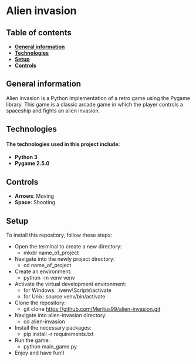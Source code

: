 # Alien invasion

## Table of contents
- **[General information](https://github.com/Meritus99/alien-invasion#general-information)**
- **[Technologies](https://github.com/Meritus99/alien-invasion#technologies)**
- **[Setup](https://github.com/Meritus99/alien-invasion#setup)**
- **[Controls](https://github.com/Meritus99/alien-invasion#controls)**

## General information
Alien invasion is a Python implementation of a retro game using the Pygame library. This game is a classic arcade game in which the player controls a spaceship and fights an alien invasion.

## Technologies
#### The technologies used in this project include:
- **Python 3**
- **Pygame 2.5.0**

## Controls
- **Arrows**: Moving
- **Space**: Shooting

## Setup
To install this repository, follow these steps:

- Open the terminal to create a new directory:
  - mkdir name_of_project
- Navigate into the newly project directory:
  - cd name_of_project
- Сreate an environment:
  - python -m venv venv
- Activate the virtual development environment:
  - for Windows: .\venv\Scripts\activate
  - for Unix: source venv/bin/activate 
- Clone the repository: 
  - git clone https://github.com/Meritus99/alien-invasion.git
- Navigate into alien-invasion directory:
  - cd alien-invasion
- Install the necessary packages: 
  - pip install -r requirements.txt
- Run the game: 
  - python main_game.py
- Enjoy and have fun!)
